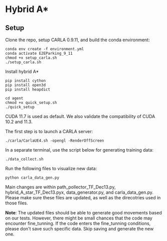 # Hybrid A*


## Setup

Clone the repo, setup CARLA 0.9.11, and build the conda environment:

```Shell
conda env create -f environment.yml
conda activate E2EParking_9_11
chmod +x setup_carla.sh
./setup_carla.sh
```
Install hybrid A*
```Shell
pip install cython
pip install open3d
pip install heapdict

cd agent
chmod +x quick_setup.sh
./quick_setup
```
CUDA 11.7 is used as default. We also validate the compatibility of CUDA 10.2 and 11.3.

The first step is to launch a CARLA server:

```Shell
./carla/CarlaUE4.sh -opengl -RenderOffScreen
```
In a separate terminal, use the script below for generating training data:
```Shell
./data_collect.sh
```

Run the following files to visualize new data:
```Shell
python carla_data_gen.py
```
Main changes are within path_pollector_TF_Dec13.py, hybrid_A_star_TF_Dec13.pyx, data_generator.py, and carla_data_gen.py. Please make sure these files are updated, as well as the direcotries used in those files.

**Note**: The updated files should be able to generate good movements based on our tests. However, there might be small chances that the code may encounter fine_tunning. If the code enters the fine_tunning conditions, please don't save such specific data. Skip saving and generate the new one. 
